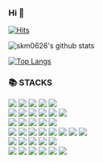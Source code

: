 ### Hi 👋

<!--
**skm0626/skm0626** is a ✨ _special_ ✨ repository because its `README.md` (this file) appears on your GitHub profile.

Here are some ideas to get you started:
- 📫 How to reach me: ...
-->
[![Hits](https://hits.seeyoufarm.com/api/count/incr/badge.svg?url=https%3A%2F%2Fgithub.com%2Fskm0626%2Fhit-counter&count_bg=%2379C83D&title_bg=%23555555&icon=&icon_color=%23E7E7E7&title=hits&edge_flat=false)](https://hits.seeyoufarm.com)

![skm0626's github stats](https://github-readme-stats.vercel.app/api?username=skm0626&show_icons=true)

[![Top Langs](https://github-readme-stats.vercel.app/api/top-langs/?username=skm0626&layout=compact)](https://github.com/anuraghazra/github-readme-stats)

<h3>📚 STACKS</h3>
<div>
  <img src="https://img.shields.io/badge/java-007396?style=flat-square&logo=java&logoColor=white"> 
  <img src="https://img.shields.io/badge/c++-00599C?style=flat-square&logo=c%2B%2B&logoColor=white">
  <img src="https://img.shields.io/badge/python-3776AB?style=flat-square&logo=python&logoColor=white"> 
  <img src="https://img.shields.io/badge/html5-E34F26?style=flat-square&logo=html5&logoColor=white"> 
  <img src="https://img.shields.io/badge/css-1572B6?style=flat-square&logo=css3&logoColor=white">
  <br>
  <img src="https://img.shields.io/badge/opencv-%23white.svg?style=flat-square&logo=opencv&logoColor=white">
  <img src="https://img.shields.io/badge/Anaconda-%2344A833.svg?style=flat-square&logo=anaconda&logoColor=white">
  <img src="https://img.shields.io/badge/django-092E20?style=flat-square&logo=django&logoColor=white">
  <img src="https://img.shields.io/badge/DJANGO-REST-ff1709?style=flat-square&logo=django&logoColor=white&color=ff1709&labelColor=gray">
  <img src="https://img.shields.io/badge/mysql-4479A1?style=flat-square&logo=mysql&logoColor=white"> 
  <img src="https://img.shields.io/badge/mongoDB-47A248?style=flat-square&logo=MongoDB&logoColor=white">
  <br>
  <img src="https://img.shields.io/badge/linux-FCC624?style=flat-square&logo=linux&logoColor=black"> 
  <img src="https://img.shields.io/badge/Windows-0078D6?style=flat-square&logo=windows&logoColor=white">
  <img src="https://img.shields.io/badge/amazonaws-232F3E?style=flat-square&logo=amazonaws&logoColor=white"> 
  <img src="https://img.shields.io/badge/github-181717?style=flat-square&logo=github&logoColor=white">
  <img src="https://img.shields.io/badge/git-F05032?style=flat-square&logo=git&logoColor=white">
  <br>
  <img src="https://img.shields.io/badge/Android%20Studio-3DDC84.svg?style=flat-square&logo=android-studio&logoColor=white">
  <img src="https://img.shields.io/badge/Atom-%2366595C.svg?style=flat-square&logo=atom&logoColor=white">
  <img src="https://img.shields.io/badge/Eclipse-FE7A16.svg?style=flat-square&logo=Eclipse&logoColor=white">
  <img src="https://img.shields.io/badge/jupyter-%23FA0F00.svg?style=flat-square&logo=jupyter&logoColor=white">
  <img src="https://img.shields.io/badge/pycharm-143?style=flat-square&logo=pycharm&logoColor=black&color=black&labelColor=green">
  <img src="https://img.shields.io/badge/VIM-%2311AB00.svg?style=flat-square&logo=vim&logoColor=white">
  <img src="https://img.shields.io/badge/Visual%20Studio%20Code-0078d7.svg?style=flat-square&logo=visual-studio-code&logoColor=white">
  <img src="https://img.shields.io/badge/Visual%20Studio-5C2D91.svg?style=flat-square&logo=visual-studio&logoColor=white">
  <br>
  <img src="https://img.shields.io/badge/Keras-%23D00000.svg?style=flat-square&logo=Keras&logoColor=white">
  <img src="https://img.shields.io/badge/numpy-%23013243.svg?style=flat-square&logo=numpy&logoColor=white">
  <img src="https://img.shields.io/badge/pandas-%23150458.svg?style=flat-square&logo=pandas&logoColor=white">
  <img src="https://img.shields.io/badge/PyTorch-%23EE4C2C.svg?style=flat-square&logo=PyTorch&logoColor=white">
  <img src="https://img.shields.io/badge/TensorFlow-%23FF6F00.svg?style=flat-square&logo=TensorFlow&logoColor=white">
  <br>
  <img src="https://img.shields.io/badge/Docker-2496ED?style=flat-square&logo=Docker&logoColor=white"> 
  <img src="https://img.shields.io/badge/CMake-%23008FBA.svg?style=flat-square&logo=cmake&logoColor=white">
  <img src="https://img.shields.io/badge/Notion-%23000000.svg?style=flat-square&logo=notion&logoColor=white">
  <img src="https://img.shields.io/badge/Postman-FF6C37?style=flat-square&logo=postman&logoColor=white">
  <img src="https://img.shields.io/badge/Prezi-%23000000.svg?style=flat-square&logo=Prezi&logoColor=white">
  <img src="https://img.shields.io/badge/-selenium-%43B02A?style=flat-square&logo=selenium&logoColor=white">
</div>
